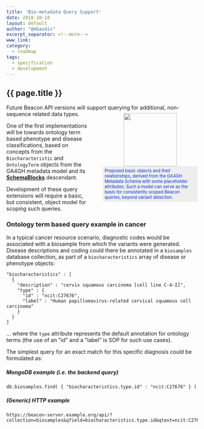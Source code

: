```yaml
---
title: 'Bio-metadata Query Support'
date: 2018-10-18
layout: default
author: "@mbaudis"
excerpt_separator: <!--more-->
www_link:
category:
  - roadmap
tags:
  - specification
  - development
---
```


## {{ page.title }}

Future Beacon API versions will support querying for additional, non-sequence related data types.

<!--more-->

<figure style="display: block; float: right; width: 250px; margin-right: 0px; margin-top: -25px;">
  <img src="https://ga4gh-metadata.github.io/schemas/rsrc/img/ga4gh-object-model.png" style="width: 140px; margin-left: 55px " />
  <figcaption style="font-size: 0.8em; color: #03c; background-color: #eee; padding: 5px;">
Proposed basic objects and their relationships, derived from the GA4GH Metadata Schema with some placeholder attributes. Such a model can serve as the basis for consistently scoped Beacon queries, beyond variant detection.
  </figcaption>
</figure>

One of the first implementations will be towards ontology term based phenotype and disease classifications, based on concepts from the `Biocharacteristic` and `OntologyTerm` objects from the GA4GH metadata model and its [__SchemaBlocks__](http://schemablocks.org/) descendant.

Development of these query extensions will require a basic, but consistent, object model for scoping such queries.

### Ontology term based query example in cancer

In a typical cancer resource scenario, diagnostic codes would be associated with a biosample from which the variants were generated. Disease descriptions and coding could there be annotated in a `biosamples` database collection, as part of a `biocharacteristics` array of disease or phenotype objects:

```
"biocharacteristics" : [
  {
    "description" : "cervix squamous carcinoma [cell line C-4-I]",
    "type" : {
      "id" : "ncit:C27676",
      "label" : "Human papillomavirus-related cervical squamous cell carcinoma"
    }
  }
]
```
... where the `type` attribute represents the default annotation for ontology terms (the use of an "id" and a "label" is SOP for such use cases).

The simplest query for an exact match for this specific diagnosis could be formulated as:

##### MongoDB example (i.e. the backend query)
```
db.biosamples.find( { "biocharacteristics.type.id" : "ncit:C27676" } )
```
##### (Generic) HTTP example
```
https://beacon-server.example.org/api/?collection=biosamples&qfield=biocharacteristics.type.id&qtext=ncit:C27676
```
